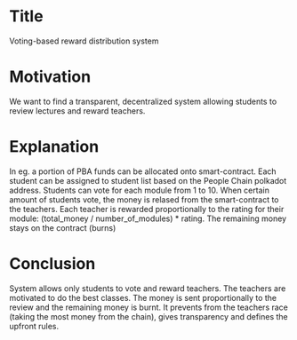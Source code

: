 # Title
Voting-based reward distribution system

# Motivation
We want to find a transparent, decentralized system allowing students to review lectures and reward teachers. 

# Explanation
In eg. a portion of PBA funds can be allocated onto smart-contract. Each student can be assigned to student list based on the People Chain polkadot address. Students can vote for each module from 1 to 10. When certain amount of students vote, the money is relased from the smart-contract to the teachers. Each teacher is rewarded proportionally to the rating for their module: (total_money / number_of_modules) * rating. The remaining money stays on the contract (burns) 

# Conclusion
System allows only students to vote and reward teachers. The teachers are motivated to do the best classes. The money is sent proportionally to the review and the remaining money is burnt. It prevents from the teachers race (taking the most money from the chain), gives transparency and defines the upfront rules. 